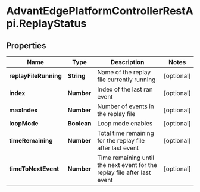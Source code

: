 # AdvantEdgePlatformControllerRestApi.ReplayStatus

## Properties
Name | Type | Description | Notes
------------ | ------------- | ------------- | -------------
**replayFileRunning** | **String** | Name of the replay file currently running | [optional] 
**index** | **Number** | Index of the last ran event | [optional] 
**maxIndex** | **Number** | Number of events in the replay file | [optional] 
**loopMode** | **Boolean** | Loop mode enables | [optional] 
**timeRemaining** | **Number** | Total time remaining for the replay file after last event | [optional] 
**timeToNextEvent** | **Number** | Time remaining until the next event for the replay file after last event | [optional] 


